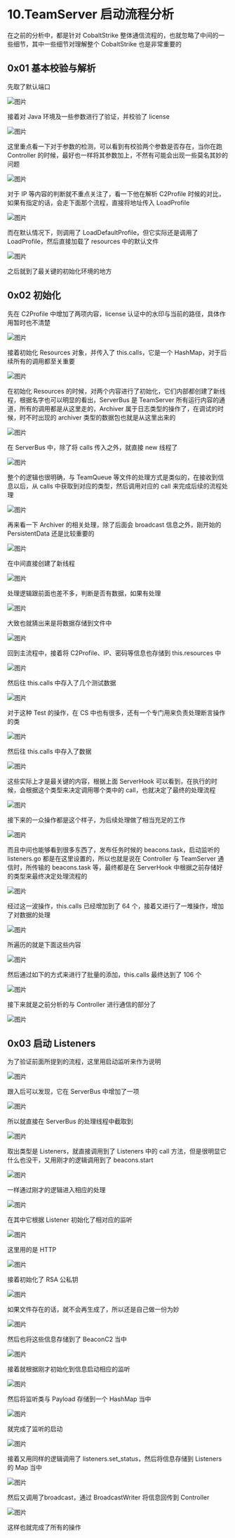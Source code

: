 # 10.TeamServer 启动流程分析

在之前的分析中，都是针对 CobaltStrike 整体通信流程的，也就忽略了中间的一些细节，其中一些细节对理解整个 CobaltStrike 也是非常重要的

## 0x01 基本校验与解析

先取了默认端口

![图片](https://img-blog.csdnimg.cn/img\_convert/3d868e963b94d9e3d1eefa5d1168e442.png)

接着对 Java 环境及一些参数进行了验证，并校验了 license

![图片](https://img-blog.csdnimg.cn/img\_convert/856557d15e772c0560b6e5c341f3d6d4.png)

这里重点看一下对于参数的检测，可以看到有校验两个参数是否存在，当你在跑 Controller 的时候，最好也一样将其参数加上，不然有可能会出现一些莫名其妙的问题

![图片](https://img-blog.csdnimg.cn/img\_convert/9132cf77d7a2d1eb7cc226f13fd600c6.png)

对于 IP 等内容的判断就不重点关注了，看一下他在解析 C2Profile 时候的对比，如果有指定的话，会走下面那个流程，直接将地址传入 LoadProfile

![图片](https://img-blog.csdnimg.cn/img\_convert/21b3ecbebf852daa56ea44ab257cd546.png)

而在默认情况下，则调用了 LoadDefaultProfile，但它实际还是调用了 LoadProfile，然后直接加载了 resources 中的默认文件

![图片](https://img-blog.csdnimg.cn/img\_convert/a3ae9278ad528c8e35e0ecf7d65b239e.png)

之后就到了最关键的初始化环境的地方

## 0x02 初始化

先在 C2Profile 中增加了两项内容，license 认证中的水印与当前的路径，具体作用暂时也不清楚

![图片](https://img-blog.csdnimg.cn/img\_convert/33ce06f3eb99e91ce32e27b2c9003a42.png)

接着初始化 Resources 对象，并传入了 this.calls，它是一个 HashMap，对于后续所有的调用都至关重要

![图片](https://img-blog.csdnimg.cn/img\_convert/58e705818f13282bc6808dc49f3a98aa.png)

在初始化 Resources 的时候，对两个内容进行了初始化，它们内部都创建了新线程，根据名字也可以明显的看出，ServerBus 是 TeamServer 所有运行内容的通道，所有的调用都是从这里走的，Archiver 属于日志类型的操作了，在调试的时候，时不时出现的 archiver 类型的数据包也就是从这里出来的

![图片](https://img-blog.csdnimg.cn/img\_convert/a2e98cdcfdc4d01cb4a8db8a175a4372.png)

在 ServerBus 中，除了将 calls 传入之外，就直接 new 线程了

![图片](https://img-blog.csdnimg.cn/img\_convert/e332179650598eebbf6545f863d1516f.png)

整个的逻辑也很明确，与 TeamQueue 等文件的处理方式是类似的，在接收到信息以后，从 calls 中获取到对应的类型，然后调用对应的 call 来完成后续的流程处理

![图片](https://img-blog.csdnimg.cn/img\_convert/b765f1f20755d292a6e8f0a52d2124ee.png)

再来看一下 Archiver 的相关处理，除了后面会 broadcast 信息之外，刚开始的 PersistentData 还是比较重要的

![图片](https://img-blog.csdnimg.cn/img\_convert/ea6fdad1b781a13bbfaf255a6c5bed39.png)

在中间直接创建了新线程

![图片](https://img-blog.csdnimg.cn/img\_convert/50c0a192b423d8c26bf97239064e3bab.png)

处理逻辑跟前面也差不多，判断是否有数据，如果有处理

![图片](https://img-blog.csdnimg.cn/img\_convert/37f6433c15f07f350373a906ee090394.png)

大致也就猜出来是将数据存储到文件中

![图片](https://img-blog.csdnimg.cn/img\_convert/681b3c0b5254d9aad5274edc14ec8a24.png)

回到主流程中，接着将 C2Profile、IP、密码等信息也存储到 this.resources 中

![图片](https://img-blog.csdnimg.cn/img\_convert/4cfcfb9fc371ffe1943f24c64e56d6fd.png)

然后往 this.calls 中存入了几个测试数据

![图片](https://img-blog.csdnimg.cn/img\_convert/e35ed9d1b5f8716791e3305f45ecafe1.png)

对于这种 Test 的操作，在 CS 中也有很多，还有一个专门用来负责处理断言操作的类

![图片](https://img-blog.csdnimg.cn/img\_convert/e952273c9f6c66b7825fd1a0d65e42d9.png)

然后往 this.calls 中存入了数据

![图片](https://img-blog.csdnimg.cn/img\_convert/234a18548ff54cacb68446184f630f20.png)

这些实际上才是最关键的内容，根据上面 ServerHook 可以看到，在执行的时候，会根据这个类型来决定调用哪个类中的 call，也就决定了最终的处理流程

![图片](https://img-blog.csdnimg.cn/img\_convert/4ae2687a94a464d821d6fb599f59af55.png)

接下来的一众操作都是这个样子，为后续处理做了相当充足的工作

![图片](https://img-blog.csdnimg.cn/img\_convert/89bb936a92b9a2126244691920a0a333.png)

而且中间也能够看到很多东西了，发布任务时候的 beacons.task，启动监听的 listeners.go 都是在这里设置的，所以也就是说在 Controller 与 TeamServer 通信时，所传输的 beacons.task 等，最终都是在 ServerHook 中根据之前存储好的类型来最终决定处理流程的

![图片](https://img-blog.csdnimg.cn/img\_convert/91db6573cf9d7cc4e0175ec6ed01b82e.png)

经过这一波操作，this.calls 已经增加到了 64 个，接着又进行了一堆操作，增加了对数据的处理

![图片](https://img-blog.csdnimg.cn/img\_convert/4bb5faa0e364da45496d67dde5a1f676.png)

所遍历的就是下面这些内容

![图片](https://img-blog.csdnimg.cn/img\_convert/4a9b16d7444a2fd7c4804653db4c4ea9.png)

然后通过如下的方式来进行了批量的添加，this.calls 最终达到了 106 个

![图片](https://img-blog.csdnimg.cn/img\_convert/07a1ffb2e9557391688b45deaf586172.png)

接下来就是之前分析的与 Controller 进行通信的部分了

![图片](https://img-blog.csdnimg.cn/img\_convert/757a8b7cb8421352358bcbd4c9d6d272.png)

## 0x03 启动 Listeners

为了验证前面所提到的流程，这里用启动监听来作为说明

![图片](https://img-blog.csdnimg.cn/img\_convert/09d0882bf6a90909e1fbb2fa81c13902.png)

跟入后可以发现，它在 ServerBus 中增加了一项

![图片](https://img-blog.csdnimg.cn/img\_convert/1a2e54bdad2a5af440f963b619948821.png)

所以就直接在 ServerBus 的处理线程中截取到

![图片](https://img-blog.csdnimg.cn/img\_convert/8ca0b1ba44dcc723b9fc4ace14695828.png)

取出类型是 Listeners，就直接调用到了 Listeners 中的 call 方法，但是很明显它什么也没干，又用刚才的逻辑调用到了 beacons.start

![图片](https://img-blog.csdnimg.cn/img\_convert/fd0c1ab06dddc9623f077da2f1598f12.png)

一样通过刚才的逻辑进入相应的处理

![图片](https://img-blog.csdnimg.cn/img\_convert/ecfa2e95832d1c0564883928ff045607.png)

在其中它根据 Listener 初始化了相对应的监听

![图片](https://img-blog.csdnimg.cn/img\_convert/be8572cb3aedf7d6f39de385d8de920a.png)

这里用的是 HTTP

![图片](https://img-blog.csdnimg.cn/img\_convert/b2eea86c1fc79cc6cd9bc66aff68c41d.png)

接着初始化了 RSA 公私钥

![图片](https://img-blog.csdnimg.cn/img\_convert/404e60790ca8f1ab98e659b3c923e7d1.png)

如果文件存在的话，就不会再生成了，所以还是自己做一份为妙

![图片](https://img-blog.csdnimg.cn/img\_convert/eca9b8506fa07b87034e06864d35ee01.png)

然后也将这些信息存储到了 BeaconC2 当中

![图片](https://img-blog.csdnimg.cn/img\_convert/6d2b02b5a900b9ad74df81bfbc326d8b.png)

接着就根据刚才初始化到信息启动相应的监听

![图片](https://img-blog.csdnimg.cn/img\_convert/9d2c3a0fdfdae45a03219d5785244dde.png)

然后将监听类与 Payload 存储到一个 HashMap 当中

![图片](https://img-blog.csdnimg.cn/img\_convert/bc70a422491eb95571c066f2ed5b0932.png)

就完成了监听的启动

![图片](https://img-blog.csdnimg.cn/img\_convert/15bcaf57f7d6f08ace938adb3e30ea77.png)

接着又用同样的逻辑调用了 listeners.set\_status，然后将信息存储到 Listeners 的 Map 当中

![图片](https://img-blog.csdnimg.cn/img\_convert/73972e4a015462b7bcac62a69cf0a734.png)

然后又调用了broadcast，通过 BroadcastWriter 将信息回传到 Controller

![图片](https://img-blog.csdnimg.cn/img\_convert/f3a75d6d0e40bd0b4e579ac0247dfd4a.png)

这样也就完成了所有的操作
